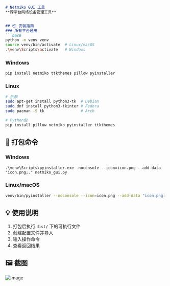 ```markdown
# Netmiko GUI 工具  
**跨平台网络设备管理工具**  


## 📦 安装指南
### 所有平台通用
```bash
python -m venv venv
source venv/bin/activate  # Linux/macOS
.\venv\Scripts\activate   # Windows
```

### Windows
```batch
pip install netmiko ttkthemes pillow pyinstaller
```

### Linux
```bash
# 依赖
sudo apt-get install python3-tk  # Debian
sudo dnf install python3-tkinter # Fedora
sudo pacman -S tk                # Arch

# Python包
pip install pillow netmiko pyinstaller ttkthemes
```

## 🚀 打包命令
### Windows
```batch
.\venv\Scripts\pyinstaller.exe -noconsole --icon=icon.png --add-data "icon.png;." netmiko_gui.py
```

### Linux/macOS
```bash
venv/bin/pyinstaller --noconsole --icon=icon.png --add-data "icon.png:." --hidden-import=PIL._tkinter_finder netmiko_gui.py
```

## 💡 使用说明
1. 打包后执行 `dist/` 下的可执行文件
2. 创建配置文件并导入
3. 输入操作命令
4. 查看返回结果

## 🖼️ 截图
![image](https://github.com/user-attachments/assets/7e3386a1-ab7f-4168-8dd1-028407c5a32a)



